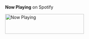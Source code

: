 **Now Playing** on Spotify

<a href="https://tayen15.vercel.app/now-playing?open">
    <img src="https://tayen15.vercel.app/now-playing" width="256" height="64" alt="Now Playing">
</a>
